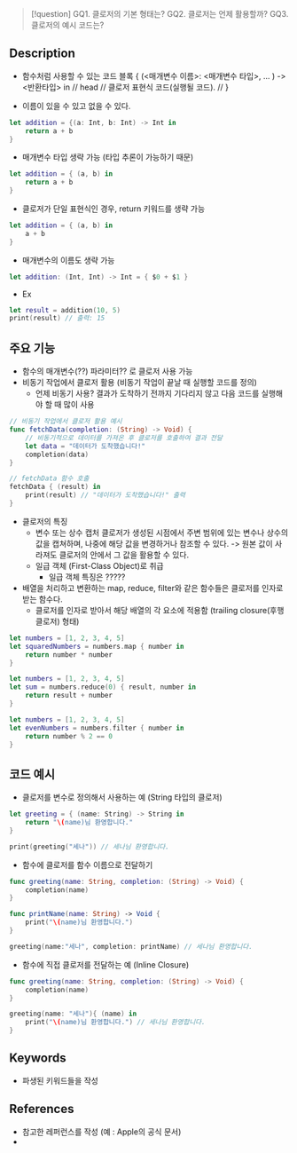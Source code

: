 >[!question]
>GQ1. 클로저의 기본 형태는? 
>GQ2. 클로저는 언제 활용할까?
>GQ3. 클로저의 예시 코드는?

## Description
- 함수처럼 사용할 수 있는 코드 블록
{ (<매개변수 이름>: <매개변수 타입>, ... ) -> <반환타입> in  // head
    // 클로저 표현식 코드(실행될 코드). // 
}

- 이름이 있을 수 있고 없을 수 있다.
```swift
let addition = {(a: Int, b: Int) -> Int in
	return a + b
}
```
- 매개변수 타입 생략 가능 (타입 추론이 가능하기 때문)
```swift
let addition = { (a, b) in 
	return a + b
}
```
- 클로저가 단일 표현식인 경우, return 키워드를 생략 가능
```swift
let addition = { (a, b) in 
	a + b 
}
```
- 매개변수의 이름도 생략 가능
```swift
let addition: (Int, Int) -> Int = { $0 + $1 }
```
- Ex
```swift
let result = addition(10, 5)
print(result) // 출력: 15
```


## 주요 기능
+ 함수의 매개변수(??) 파라미터?? 로 클로저 사용 가능
+ 비동기 작업에서 클로저 활용 (비동기 작업이 끝날 때 실행할 코드를 정의)
	+ 언제 비동기 사용? 결과가 도착하기 전까지 기다리지 않고 다음 코드를 실행해야 할 때 많이 사용
```swift
// 비동기 작업에서 클로저 활용 예시
func fetchData(completion: (String) -> Void) {
    // 비동기적으로 데이터를 가져온 후 클로저를 호출하여 결과 전달
    let data = "데이터가 도착했습니다!"
    completion(data)
}

// fetchData 함수 호출
fetchData { (result) in
    print(result) // "데이터가 도착했습니다!" 출력
}
```
+ 클로저의 특징
	+ 변수 또는 상수 캡처
	  클로저가 생성된 시점에서 주변 범위에 있는 변수나 상수의 값을 캡쳐하며, 나중에 해당 값을 변경하거나 참조할 수 있다. -> 원본 값이 사라져도 클로저의 안에서 그 값을 활용할 수 있다.
	+ 일급 객체 (First-Class Object)로 취급
		+ 일급 객체 특징은 ?????
+ 배열을 처리하고 변환하는 map, reduce, filter와 같은 함수들은 클로저를 인자로 받는 함수다.
	+ 클로저를 인자로 받아서 해당 배열의 각 요소에 적용함 (trailing closure(후행클로저) 형태)
```swift
let numbers = [1, 2, 3, 4, 5] 
let squaredNumbers = numbers.map { number in 
	return number * number 
} 

let numbers = [1, 2, 3, 4, 5] 
let sum = numbers.reduce(0) { result, number in 
	return result + number 
} 

let numbers = [1, 2, 3, 4, 5] 
let evenNumbers = numbers.filter { number in 
	return number % 2 == 0 
}

```
## 코드 예시
+ 클로저를 변수로 정의해서 사용하는 예 (String 타입의 클로저)
``` swift
let greeting = { (name: String) -> String in 
	return "\(name)님 환영합니다." 
} 

print(greeting("세나")) // 세나님 환영합니다.
```

+ 함수에 클로저를 함수 이름으로 전달하기
``` swift
func greeting(name: String, completion: (String) -> Void) { 
	completion(name) 
} 

func printName(name: String) -> Void { 
	print("\(name)님 환영합니다.") 
} 

greeting(name:"세나", completion: printName) // 세나님 환영합니다.
```

+ 함수에 직접 클로저를 전달하는 예 (Inline Closure)
```swift
func greeting(name: String, completion: (String) -> Void) { 
	completion(name) 
} 

greeting(name: "세나"){ (name) in 
	print("\(name)님 환영합니다.") // 세나님 환영합니다. 
}
```

## Keywords
+ 파생된 키워드들을 작성

## References

- 참고한 레퍼런스를 작성 (예 : Apple의 공식 문서)
- 